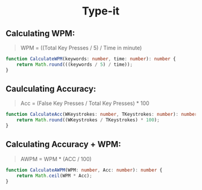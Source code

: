 <h1 align="center">Type-it</h1>

## Calculating WPM:

> WPM = ((Total Key Presses / 5) / Time in minute)

```ts
function CalculateWPM(keywords: number, time: number): number {
    return Math.round(((keywords / 5) / time));
}
```

## Caulculating Accuracy:

> Acc = (False Key Presses / Total Key Presses) * 100

```ts
function CalculateAcc(WKeystrokes: number, TKeystrokes: number): number {
    return Math.round((WKeystrokes / TKeystrokes) * 100);
}
```

## Calculating Accuracy + WPM:

> AWPM = WPM * (ACC / 100)

```ts
function CalculateAWPM(WPM: number, Acc: number): number {
    return Math.ceil(WPM * Acc);
}
```